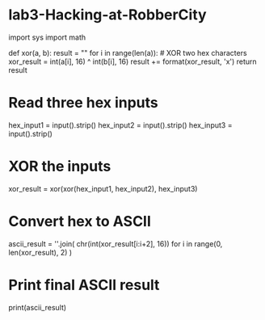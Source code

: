 # lab3-Hacking-at-RobberCity

import sys
import math

def xor(a, b):
    result = ""
    for i in range(len(a)):
        # XOR two hex characters
        xor_result = int(a[i], 16) ^ int(b[i], 16)
        result += format(xor_result, 'x')
    return result

# Read three hex inputs
hex_input1 = input().strip()
hex_input2 = input().strip()
hex_input3 = input().strip()

# XOR the inputs
xor_result = xor(xor(hex_input1, hex_input2), hex_input3)

# Convert hex to ASCII
ascii_result = ''.join(
    chr(int(xor_result[i:i+2], 16)) for i in range(0, len(xor_result), 2)
)

# Print final ASCII result
print(ascii_result)


